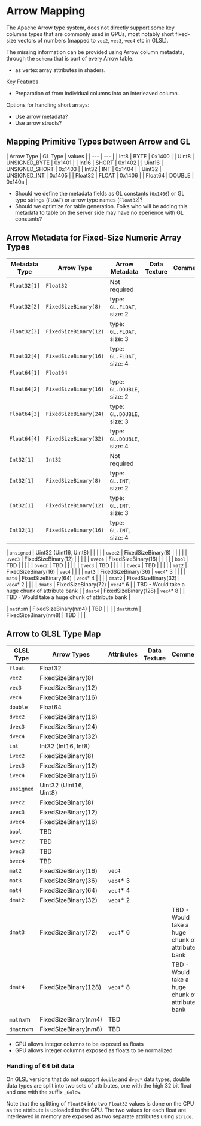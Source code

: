 # Arrow Mapping

The Apache Arrow type system, does not directly support some key columns types that are commonly used in GPUs, most notably short fixed-size vectors of numbers (mapped to `vec2`, `vec3`, `vec4` etc in GLSL).

The missing information can be provided using Arrow column metadata, through the `schema` that is part of every Arrow table.

- as vertex array attributes in shaders.

Key Features
- Preparation of from individual columns into an interleaved column.

Options for handling short arrays:
- Use arrow metadata?
- Use arrow structs?


## Mapping Primitive Types between Arrow and GL

| Arrow Type | GL Type  | values |
| ---   | ---    |
| Int8 | BYTE  | 0x1400 |
| Uint8 | UNSIGNED_BYTE | 0x1401 |
| Int16 | SHORT | 0x1402 |
| Uint16 | UNSIGNED_SHORT | 0x1403 |
| Int32 | INT | 0x1404 |
| Uint32 | UNSIGNED_INT | 0x1405 |
| Float32 | FLOAT | 0x1406 |
| Float64 | DOUBLE | 0x140a |

- Should we define the metadata fields as GL constants (`0x1406`) or GL type strings (`FLOAT`) or arrow type names (`Float32`)?
- Should we optimize for table generation. Folks who will be adding this metadata to table on the server side may have no eperience with GL constants?



## Arrow Metadata for Fixed-Size Numeric Array Types

| Metadata Type | Arrow Type             | Arrow Metadata               | Data Texture | Comment  |
| ---           | ---                    | ---                          | ---          | ---      |
| `Float32[1]`   | `Float32`             | Not required                 |              |          |
| `Float32[2]`  | `FixedSizeBinary(8)`   | type: `GL.FLOAT`, size: 2    |              |          |
| `Float32[3]`  | `FixedSizeBinary(12)`  | type: `GL.FLOAT`, size: 3    |              |          |
| `Float32[4]`  | `FixedSizeBinary(16)`  | type: `GL.FLOAT`, size: 4    |              |          |
| `Float64[1]`  | `Float64`              |                              |          |
| `Float64[2]`  | `FixedSizeBinary(16)`  | type: `GL.DOUBLE`, size: 2   |              |          |
| `Float64[3]`  | `FixedSizeBinary(24)`  | type: `GL.DOUBLE`, size: 3   |              |          |
| `Float64[4]`  | `FixedSizeBinary(32)`  | type: `GL.DOUBLE`, size: 4   |              |          |
| `Int32[1]`  | `Int32`                  |  Not required          |              |          |
| `Int32[1]`  | `FixedSizeBinary(8)`     |  type: `GL.INT`, size: 2          |              |          |
| `Int32[1]`  | `FixedSizeBinary(12)`    |  type: `GL.INT`, size: 3          |              |          |
| `Int32[1]`  | `FixedSizeBinary(16)`    |  type: `GL.INT`, size: 4          |              |          |




| `unsigned`  | Uint32 (Uint16, Uint8) |            |              |          |
| `uvec2`     | FixedSizeBinary(8)     |            |              |          |
| `uvec3`     | FixedSizeBinary(12)    |            |              |          |
| `uvec4`     | FixedSizeBinary(16)    |            |              |          |
| `bool`      | TBD                    |            |              |          |
| `bvec2`     | TBD                    |            |              |          |
| `bvec3`     | TBD                    |            |              |          |
| `bvec4`     | TBD                    |            |              |          |
| `mat2`      | FixedSizeBinary(16)    | `vec4`     |              |          |
| `mat3`      | FixedSizeBinary(36)    | `vec4`* 3  |              |          |
| `mat4`      | FixedSizeBinary(64)    | `vec4`* 4  |              |          |
| `dmat2`     | FixedSizeBinary(32)    | `vec4`* 2  |              |          |
| `dmat3`     | FixedSizeBinary(72)    | `vec4`* 6  |              | TBD - Would take a huge chunk of attribute bank |
| `dmat4`     | FixedSizeBinary(128)   | `vec4`* 8  |              | TBD - Would take a huge chunk of attribute bank |


| `mat`n`x`m  | FixedSizeBinary(n*m*4) | TBD        |              |          |
| `dmat`n`x`m | FixedSizeBinary(n*m*8) | TBD        |              |          |

## Arrow to GLSL Type Map


| GLSL Type   | Arrow Types            | Attributes | Data Texture | Comment  |
| ---         | ---                    | ---        | ---          | ---      |
| `float`     | Float32                |            |              |          |
| `vec2`      | FixedSizeBinary(8)     |            |              |          |
| `vec3`      | FixedSizeBinary(12)    |            |              |          |
| `vec4`      | FixedSizeBinary(16)    |            |              |          |
| `double`    | Float64                |            |              |          |
| `dvec2`     | FixedSizeBinary(16)    |            |              |          |
| `dvec3`     | FixedSizeBinary(24)    |            |              |          |
| `dvec4`     | FixedSizeBinary(32)    |            |              |          |
| `int`       | Int32 (Int16, Int8)    |            |              |          |
| `ivec2`     | FixedSizeBinary(8)     |            |              |          |
| `ivec3`     | FixedSizeBinary(12)    |            |              |          |
| `ivec4`     | FixedSizeBinary(16)    |            |              |          |
| `unsigned`  | Uint32 (Uint16, Uint8) |            |              |          |
| `uvec2`     | FixedSizeBinary(8)     |            |              |          |
| `uvec3`     | FixedSizeBinary(12)    |            |              |          |
| `uvec4`     | FixedSizeBinary(16)    |            |              |          |
| `bool`      | TBD                    |            |              |          |
| `bvec2`     | TBD                    |            |              |          |
| `bvec3`     | TBD                    |            |              |          |
| `bvec4`     | TBD                    |            |              |          |
| `mat2`      | FixedSizeBinary(16)    | `vec4`     |              |          |
| `mat3`      | FixedSizeBinary(36)    | `vec4`* 3  |              |          |
| `mat4`      | FixedSizeBinary(64)    | `vec4`* 4  |              |          |
| `dmat2`     | FixedSizeBinary(32)    | `vec4`* 2  |              |          |
| `dmat3`     | FixedSizeBinary(72)    | `vec4`* 6  |              | TBD - Would take a huge chunk of attribute bank |
| `dmat4`     | FixedSizeBinary(128)   | `vec4`* 8  |              | TBD - Would take a huge chunk of attribute bank |
| `mat`n`x`m  | FixedSizeBinary(n*m*4) | TBD        |              |          |
| `dmat`n`x`m | FixedSizeBinary(n*m*8) | TBD        |              |          |

- GPU allows integer columns to be exposed as floats
- GPU allows integer columns exposed as floats to be normalized

### Handling of 64 bit data

On GLSL versions that do not support `double` and `dvec*` data types, double data types are split into two sets of attributes, one with the high 32 bit float and one with the suffix `_64low`.

Note that the splitting of `Float64` into two `Float32` values is done on the CPU as the attribute is uploaded to the GPU. The two values for each float are interleaved in memory are exposed as two separate attributes using `stride`.

